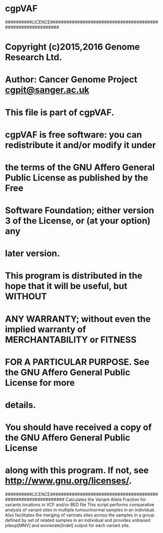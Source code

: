 # cgpVAF

##########LICENCE############################################################
# Copyright (c)2015,2016 Genome Research Ltd.
# 
# Author: Cancer Genome Project cgpit@sanger.ac.uk
# 
# This file is part of cgpVAF.
# 
# cgpVAF is free software: you can redistribute it and/or modify it under
# the terms of the GNU Affero General Public License as published by the Free
# Software Foundation; either version 3 of the License, or (at your option) any
# later version.
# 
# This program is distributed in the hope that it will be useful, but WITHOUT
# ANY WARRANTY; without even the implied warranty of MERCHANTABILITY or FITNESS
# FOR A PARTICULAR PURPOSE. See the GNU Affero General Public License for more
# details.
# 
# You should have received a copy of the GNU Affero General Public License
# along with this program. If not, see <http://www.gnu.org/licenses/>.
##########LICENCE##############################################################
Calculates the Variant Allele Fraction for variants locations in VCF and/or BED file
This script performs comparative analysis of variant sites in multiple tumour/normal samples in an individual.
Also facilitates the merging of varinats sites across the samples in a group defined by set of related samples in an individual and provides unbiased pileup[MNV] and exonerate[Indel] output for each variant site.

